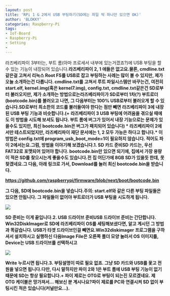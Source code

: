 ```yaml
---
layout: post
title: 'RPi 1 & 2에서 USB 부팅하기(SD에는 파일 딱 하나만 있으면 OK)'
author: 'BLOKKY'
categories: Raspberry-Pi
tags:
- IoT-Board
- Raspberry-Pi
- Setting
-
---
```



<script> location.href='https://cafe.naver.com/develoid/778693' ; </script>

<p>라즈베리파이 3부터는, 부트 롬(아마 프로세서 내부에 있는거겠죠?)에 USB 부팅을 할 수 있는 기능이 내장되어 있습니다.<b>라즈베리파이 2, 1 애들은 없고요.물론, cmdline.txt같은걸 고쳐서 리눅스 Root FS를 USB로 잡고 부팅하는 사례는 많이 볼 수 있지만, 제가 오늘 소개하는건 다릅니다. cmdline.txt를 고쳐서 루트 파일시스템만 바꾸는건, 여전히 start.elf, kernel.img(혹은 kernel7.img), config.txt, cmdline.txt같은건 SD로부터 불러오지만, 제가 소개하는 방법으로는라즈베리파이가 SD로부터 1차(?) 부트로더(bootcode.bin)를 불러오고 나면, 그 다음부터는 100% USB로부터 불러오게 할 수 있습니다.<b>SD로부터 최소한의 코드를 불러들여야 한다는 점만 빼면 라즈베리파이 3에 내장된 USB 부팅 기능과 비슷합니다.(+ 라즈베리파이 3 USB 부팅에 어려움을 겪으실 때에도 이 방법을 시도해 보셔도 됩니다. 부트 롬에 버그가 있어서 내장 기능으로는 문제가 있을수도 있지만, 최신 bootcode.bin은 버그가 패치되어 있습니다) * 라즈베리파이 2에서만 테스트되었지만, 라즈베리파이 재단 문서에는 1, 2 모두 가능은 하다고 합니다.<b>* 이 방법은 config.txt에 program_usb_boot_mode=1이 필요하지 않습니다. 적어도 파이 2에서는요.<b>그럼, 방법을 이야기해 보겠습니다.<b><b>1. SD 카드 준비<b>SD 카드는, 우선 FAT32로 포맷되어 있어야 합니다. bootcode.bin만 있으면 되기에, 집에서 가장 용량이 적은 SD를 찾으시는게 좋을수도 있습니다.<b>전 집 어딘가에 8GB SD가 있을듯 한데, 못찾겠네요.그 다음, 아래 링크로 가서, Download를 눌러 최신 bootcode.bin을 받습니다.</p><a href="https://github.com/raspberrypi/firmware/blob/next/boot/bootcode.bin">https://github.com/raspberrypi/firmware/blob/next/boot/bootcode.bin</a><b><p><b>그 다음, SD에 bootcode.bin을 넣습니다.주의: start.elf와 같은 다른 부팅 파일들은 있으면 안됩니다. 그 파일들이 없어야 부트로더가 USB 부팅을 시도하게 됩니다.<b><b></p><img src="https://cafeptthumb-phinf.pstatic.net/MjAxODAyMDhfNjcg/MDAxNTE4MDU1NDA4NDA2.h5mbcDH3kp3ZIZVG2RP5gRVwBZzuX66XJ-cNeOZUG3Ig.QURacSFK2uzFA4_lDfSHtXdDj5b3OO0YKgsxmUcxOgMg.PNG.dhdlstjtr/bootcode.png?type=w740"><b><p>SD 준비는 이게 끝입니다.<b><b>2. USB 드라이브 준비<b>USB 드라이브 준비는 간단합니다. Win32DiskImager로 SD에 라즈베리파이 OS를 세팅해보셨다면, 알고 계시던 그 방법과 똑같습니다. USB가 타겟 드라이브인걸 빼면요.Win32diskimager 프로그램을 구하셔서 설치하시고 실행하신 다음Image File은 오른쪽 폴더 모양 눌러서 OS 이미지를, Device는 USB 드라이브를 선택하시고 </p><img src="https://cafeptthumb-phinf.pstatic.net/MjAxODAyMDhfMjI1/MDAxNTE4MDU1NTk3OTQ5.yIhhZy7lzDfkNTB_tnHHOPCKF0kmjMLknF8ihjHmMwcg.FwRaIxV3pmED2NtXRDnTYeKmQW0Cva3qWCF7ZyQoWt0g.PNG.dhdlstjtr/win32diskimager.png?type=w740"><b><p>Write 누르시면 됩니다.<b><b>3. 부팅<b>설명이 따로 필요 없죠. 그냥 SD 카드와 USB를 꽃고 전원을 넣으면 됩니다.<b>다만, 다시 말하지만 파이 2와 1은 부트 롬에 USB 부팅 기능이 없기 때문에 SD는 항상 필요합니다.<b><b><b>+ 파이 제로는 OTG로 부팅이 되는진 모르겠네요. 제 OTG 케이블은 망가져서... 해보신 분 계시나요?파이 제로를 PC와 연결시켜 SD 없이 부팅시킨 적은 있습니다(커널만요...).</p>
